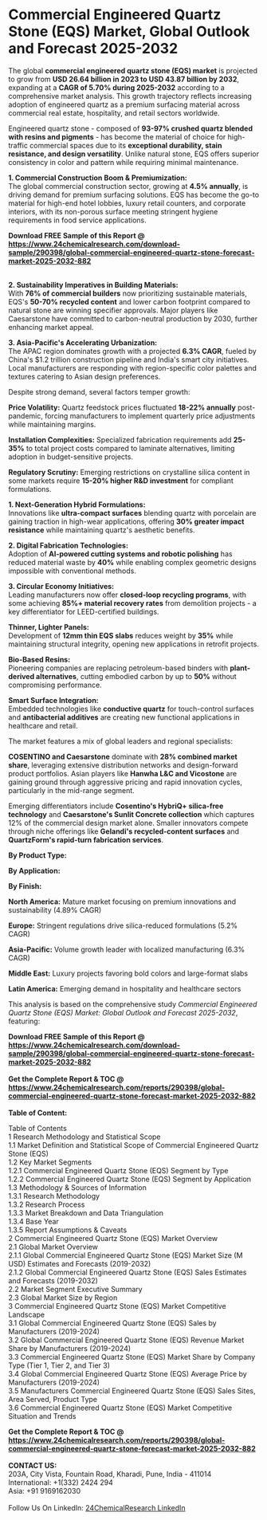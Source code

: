 <h1>Commercial Engineered Quartz Stone (EQS) Market, Global Outlook and Forecast 2025-2032</h1><p>The global <strong>commercial engineered quartz stone (EQS) market</strong> is projected to grow from <strong>USD 26.64 billion in 2023 to USD 43.87 billion by 2032</strong>, expanding at a <strong>CAGR of 5.70% during 2025-2032</strong> according to a comprehensive market analysis. This growth trajectory reflects increasing adoption of engineered quartz as a premium surfacing material across commercial real estate, hospitality, and retail sectors worldwide.</p><p>Engineered quartz stone - composed of <strong>93-97% crushed quartz blended with resins and pigments</strong> - has become the material of choice for high-traffic commercial spaces due to its <strong>exceptional durability, stain resistance, and design versatility</strong>. Unlike natural stone, EQS offers superior consistency in color and pattern while requiring minimal maintenance.</p><p><strong>1. Commercial Construction Boom &amp; Premiumization:</strong><br>
The global commercial construction sector, growing at <strong>4.5% annually</strong>, is driving demand for premium surfacing solutions. EQS has become the go-to material for high-end hotel lobbies, luxury retail counters, and corporate interiors, with its non-porous surface meeting stringent hygiene requirements in food service applications.</p><div><b>Download FREE Sample of this Report @ 
            <a href="https://www.24chemicalresearch.com/download-sample/290398/global-commercial-engineered-quartz-stone-forecast-market-2025-2032-882">
            https://www.24chemicalresearch.com/download-sample/290398/global-commercial-engineered-quartz-stone-forecast-market-2025-2032-882</a></b></div><br><p><strong>2. Sustainability Imperatives in Building Materials:</strong><br>
With <strong>76% of commercial builders</strong> now prioritizing sustainable materials, EQS's <strong>50-70% recycled content</strong> and lower carbon footprint compared to natural stone are winning specifier approvals. Major players like Caesarstone have committed to carbon-neutral production by 2030, further enhancing market appeal.</p><p><strong>3. Asia-Pacific's Accelerating Urbanization:</strong><br>
The APAC region dominates growth with a projected <strong>6.3% CAGR</strong>, fueled by China's $1.2 trillion construction pipeline and India's smart city initiatives. Local manufacturers are responding with region-specific color palettes and textures catering to Asian design preferences.</p><p>Despite strong demand, several factors temper growth:</p><p><strong>Price Volatility:</strong> Quartz feedstock prices fluctuated <strong>18-22% annually</strong> post-pandemic, forcing manufacturers to implement quarterly price adjustments while maintaining margins.</p><p><strong>Installation Complexities:</strong> Specialized fabrication requirements add <strong>25-35%</strong> to total project costs compared to laminate alternatives, limiting adoption in budget-sensitive projects.</p><p><strong>Regulatory Scrutiny:</strong> Emerging restrictions on crystalline silica content in some markets require <strong>15-20% higher R&amp;D investment</strong> for compliant formulations.</p><p><strong>1. Next-Generation Hybrid Formulations:</strong><br>
Innovations like <strong>ultra-compact surfaces</strong> blending quartz with porcelain are gaining traction in high-wear applications, offering <strong>30% greater impact resistance</strong> while maintaining quartz's aesthetic benefits.</p><p><strong>2. Digital Fabrication Technologies:</strong><br>
Adoption of <strong>AI-powered cutting systems and robotic polishing</strong> has reduced material waste by <strong>40%</strong> while enabling complex geometric designs impossible with conventional methods.</p><p><strong>3. Circular Economy Initiatives:</strong><br>
Leading manufacturers now offer <strong>closed-loop recycling programs</strong>, with some achieving <strong>85%+ material recovery rates</strong> from demolition projects - a key differentiator for LEED-certified buildings.</p><p><strong>Thinner, Lighter Panels:</strong> <br>
	Development of <strong>12mm thin EQS slabs</strong> reduces weight by <strong>35%</strong> while maintaining structural integrity, opening new applications in retrofit projects.</p><p><strong>Bio-Based Resins:</strong><br>
	Pioneering companies are replacing petroleum-based binders with <strong>plant-derived alternatives</strong>, cutting embodied carbon by up to <strong>50%</strong> without compromising performance.</p><p><strong>Smart Surface Integration:</strong><br>
	Embedded technologies like <strong>conductive quartz</strong> for touch-control surfaces and <strong>antibacterial additives</strong> are creating new functional applications in healthcare and retail.</p><p>The market features a mix of global leaders and regional specialists:</p><p><strong>COSENTINO and Caesarstone</strong> dominate with <strong>28% combined market share</strong>, leveraging extensive distribution networks and design-forward product portfolios. Asian players like <strong>Hanwha L&amp;C and Vicostone</strong> are gaining ground through aggressive pricing and rapid innovation cycles, particularly in the mid-range segment.</p><p>Emerging differentiators include <strong>Cosentino's HybriQ+ silica-free technology</strong> and <strong>Caesarstone's Sunlit Concrete collection</strong> which captures 12% of the commercial design market alone. Smaller innovators compete through niche offerings like <strong>Gelandi's recycled-content surfaces</strong> and <strong>QuartzForm's rapid-turn fabrication services</strong>.</p><p><strong>By Product Type:</strong></p><p><strong>By Application:</strong></p><p><strong>By Finish:</strong></p><p><strong>North America:</strong> Mature market focusing on premium innovations and sustainability (4.89% CAGR)</p><p><strong>Europe:</strong> Stringent regulations drive silica-reduced formulations (5.2% CAGR)</p><p><strong>Asia-Pacific:</strong> Volume growth leader with localized manufacturing (6.3% CAGR)</p><p><strong>Middle East:</strong> Luxury projects favoring bold colors and large-format slabs</p><p><strong>Latin America:</strong> Emerging demand in hospitality and healthcare sectors</p><p>This analysis is based on the comprehensive study <em>Commercial Engineered Quartz Stone (EQS) Market: Global Outlook and Forecast 2025-2032</em>, featuring:</p><div><b>Download FREE Sample of this Report @ 
            <a href="https://www.24chemicalresearch.com/download-sample/290398/global-commercial-engineered-quartz-stone-forecast-market-2025-2032-882">
            https://www.24chemicalresearch.com/download-sample/290398/global-commercial-engineered-quartz-stone-forecast-market-2025-2032-882</a></b></div><br><div><b>Get the Complete Report & TOC @ 
            <a href="https://www.24chemicalresearch.com/reports/290398/global-commercial-engineered-quartz-stone-forecast-market-2025-2032-882">
            https://www.24chemicalresearch.com/reports/290398/global-commercial-engineered-quartz-stone-forecast-market-2025-2032-882</a></b></div><br>
            <b>Table of Content:</b><p>Table of Contents<br />
1 Research Methodology and Statistical Scope<br />
1.1 Market Definition and Statistical Scope of Commercial Engineered Quartz Stone (EQS)<br />
1.2 Key Market Segments<br />
1.2.1 Commercial Engineered Quartz Stone (EQS) Segment by Type<br />
1.2.2 Commercial Engineered Quartz Stone (EQS) Segment by Application<br />
1.3 Methodology & Sources of Information<br />
1.3.1 Research Methodology<br />
1.3.2 Research Process<br />
1.3.3 Market Breakdown and Data Triangulation<br />
1.3.4 Base Year<br />
1.3.5 Report Assumptions & Caveats<br />
2 Commercial Engineered Quartz Stone (EQS) Market Overview<br />
2.1 Global Market Overview<br />
2.1.1 Global Commercial Engineered Quartz Stone (EQS) Market Size (M USD) Estimates and Forecasts (2019-2032)<br />
2.1.2 Global Commercial Engineered Quartz Stone (EQS) Sales Estimates and Forecasts (2019-2032)<br />
2.2 Market Segment Executive Summary<br />
2.3 Global Market Size by Region<br />
3 Commercial Engineered Quartz Stone (EQS) Market Competitive Landscape<br />
3.1 Global Commercial Engineered Quartz Stone (EQS) Sales by Manufacturers (2019-2024)<br />
3.2 Global Commercial Engineered Quartz Stone (EQS) Revenue Market Share by Manufacturers (2019-2024)<br />
3.3 Commercial Engineered Quartz Stone (EQS) Market Share by Company Type (Tier 1, Tier 2, and Tier 3)<br />
3.4 Global Commercial Engineered Quartz Stone (EQS) Average Price by Manufacturers (2019-2024)<br />
3.5 Manufacturers Commercial Engineered Quartz Stone (EQS) Sales Sites, Area Served, Product Type<br />
3.6 Commercial Engineered Quartz Stone (EQS) Market Competitive Situation and Trends<br />
</p><div><b>Get the Complete Report & TOC @ 
            <a href="https://www.24chemicalresearch.com/reports/290398/global-commercial-engineered-quartz-stone-forecast-market-2025-2032-882">
            https://www.24chemicalresearch.com/reports/290398/global-commercial-engineered-quartz-stone-forecast-market-2025-2032-882</a></b></div><br><b>CONTACT US:</b><br>
            203A, City Vista, Fountain Road, Kharadi, Pune, India - 411014<br>
            International: +1(332) 2424 294<br>
            Asia: +91 9169162030 <br><br>
            Follow Us On LinkedIn: <a href="https://www.linkedin.com/company/24chemicalresearch/">24ChemicalResearch LinkedIn</a>